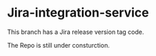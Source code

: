 # Jira-integration-service

This branch has a Jira release version tag code.

The Repo is still under consturction.
